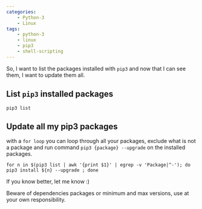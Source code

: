 ```yaml
---
categories:
    - Python-3
    - Linux
tags:
    - python-3
    - linux
    - pip3
    - shell-scripting
---
```


So, I want to list the packages installed with `pip3` and now that I can see them, I want to update them all.

## List `pip3` installed packages

```shell
pip3 list
```

## Update all my pip3 packages

with a `for loop` you can loop through all your packages, exclude what is not a package and run command `pip3 {package} --upgrade` on the installed packages.

```shell
for n in $(pip3 list | awk '{print $1}' | egrep -v 'Package|^-'); do pip3 install ${n} --upgrade ; done
```

If you know better, let me know :)

Beware of dependencies packages or minimum and max versions, use at your own responsibility. 
